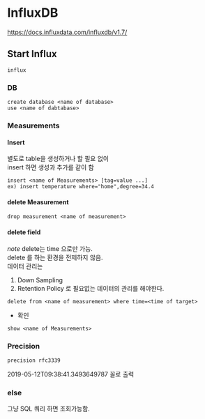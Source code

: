 # InfluxDB
https://docs.influxdata.com/influxdb/v1.7/

## Start Influx

```
influx
```


### DB

```
create database <name of database>
use <name of dabtabase>
```

### Measurements


#### Insert 

별도로 table을 생성하거나 할 필요 없이  
insert 하면 생성과 추가를 같이 함

```
insert <name of Measurements> [tag=value ...]
ex) insert temperature where="home",degree=34.4
```

#### delete Measurement

```
drop measurement <name of measurement>
```

#### delete field

*note* delete는 time 으로만 가능.  
delete 를 하는 환경을 전제하지 않음.  
데이터 관리는  
1. Down Sampling
2. Retention Policy
로 필요없는 데이터의 관리를 해야한다. 

```
delete from <name of measurement> where time=<time of target>
```



+ 확인

```
show <name of Measurements>
```

### Precision

```
precision rfc3339
```
2019-05-12T09:38:41.3493649787 꼴로 출력


### else

그냥 SQL 쿼리 하면 조회가능함.
